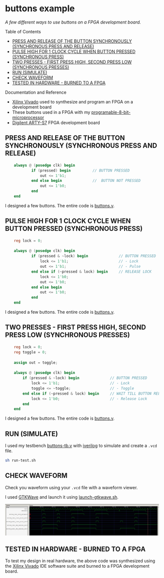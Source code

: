 # buttons example

_A few different ways to use buttons on a FPGA development board._

Table of Contents

* [PRESS AND RELEASE OF THE BUTTON SYNCHRONOUSLY (SYNCHRONOUS PRESS AND RELEASE)](https://github.com/JeffDeCola/my-verilog-examples/tree/master/fpga-development-boards/buttons/buttons#press-and-release-of-the-button-synchronously-synchronous-press-and-release)
* [PULSE HIGH FOR 1 CLOCK CYCLE WHEN BUTTON PRESSED (SYNCHRONOUS PRESS)](https://github.com/JeffDeCola/my-verilog-examples/tree/master/fpga-development-boards/buttons/buttons#pulse-high-for-1-clock-cycle-when-button-pressed-synchronous-press)
* [TWO PRESSES - FIRST PRESS HIGH, SECOND PRESS LOW (SYNCHRONOUS PRESSES)](https://github.com/JeffDeCola/my-verilog-examples/tree/master/fpga-development-boards/buttons/buttons#two-presses---first-press-high-second-press-low-synchronous-presses)
* [RUN (SIMULATE)](https://github.com/JeffDeCola/my-verilog-examples/tree/master/fpga-development-boards/buttons/buttons#run-simulate)
* [CHECK WAVEFORM](https://github.com/JeffDeCola/my-verilog-examples/tree/master/fpga-development-boards/buttons/buttons#check-waveform)
* [TESTED IN HARDWARE - BURNED TO A FPGA](https://github.com/JeffDeCola/my-verilog-examples/tree/master/fpga-development-boards/buttons/buttons#tested-in-hardware---burned-to-a-fpga)

Documentation and Reference

* [Xilinx Vivado](https://github.com/JeffDeCola/my-cheat-sheets/tree/master/hardware/tools/synthesis/xilinx-vivado-cheat-sheet)
  used to synthesize and program an FPGA on a development board
* These buttons used in a FPGA with my
  [programable-8-bit-microprocessor](https://github.com/JeffDeCola/my-verilog-examples/tree/master/systems/microprocessors/programable-8-bit-microprocessor)
* [Digilent ARTY-S7](https://github.com/JeffDeCola/my-cheat-sheets/tree/master/hardware/development/fpga-development-boards/digilent-arty-s7-cheat-sheet)
  FPGA development board

## PRESS AND RELEASE OF THE BUTTON SYNCHRONOUSLY (SYNCHRONOUS PRESS AND RELEASE)

```verilog
    always @ (posedge clk) begin
            if (pressed) begin          // BUTTON PRESSED
                out <= 1'b1;
            end else begin              //  BUTTON NOT PRESSED
                out <= 1'b0;
            end
    end
```

I designed a few buttons. The entire code is
[buttons.v](buttons.v).

## PULSE HIGH FOR 1 CLOCK CYCLE WHEN BUTTON PRESSED (SYNCHRONOUS PRESS)

```verilog
    reg lock = 0;

    always @ (posedge clk) begin
            if (pressed & ~lock) begin              // BUTTON PRESSED
                lock <= 1'b1;                       // - Lock
                out <= 1'b1;                        // - Pulse
            end else if (~pressed & lock) begin     // RELEASE LOCK
                lock <= 1'b0;
                out <= 1'b0;
            end else begin
                out <= 1'b0;
            end
    end
```

I designed a few buttons. The entire code is
[buttons.v](buttons.v).

## TWO PRESSES - FIRST PRESS HIGH, SECOND PRESS LOW (SYNCHRONOUS PRESSES)

```verilog
    reg lock = 0;
    reg toggle = 0;

    assign out = toggle;

    always @ (posedge clk) begin
        if (pressed & ~lock) begin              // BUTTON PRESSED
            lock <= 1'b1;                       // - Lock
            toggle <= ~toggle;                  // - Toggle
        end else if (~pressed & lock) begin     // WAIT TILL BUTTON RELEASED
            lock <= 1'b0;                       // - Release Lock
        end
    end
```

I designed a few buttons. The entire code is
[buttons.v](buttons.v).

## RUN (SIMULATE)

I used my testbench
[buttons-tb.v](buttons-tb.v) with
[iverilog](https://github.com/JeffDeCola/my-cheat-sheets/tree/master/hardware/tools/simulation/iverilog-cheat-sheet)
to simulate and create a `.vcd` file.

```bash
sh run-test.sh
```

## CHECK WAVEFORM

Check you waveform using your `.vcd` file with a waveform viewer.

I used [GTKWave](https://github.com/JeffDeCola/my-cheat-sheets/tree/master/hardware/tools/simulation/gtkwave-cheat-sheet)
and launch it using
[launch-gtkwave.sh](launch-gtkwave.sh).

![buttons-waveform.jpg](../../../docs/pics/buttons-waveform.jpg)

## TESTED IN HARDWARE - BURNED TO A FPGA

To test my design in real hardware, the above code was synthesized using the
[Xilinx Vivado](https://github.com/JeffDeCola/my-cheat-sheets/tree/master/hardware/tools/synthesis/xilinx-vivado-cheat-sheet)
IDE software suite and burned to a FPGA development board.
